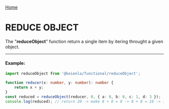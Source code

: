 [Home](./../../README.md)

# REDUCE OBJECT

The "**reduceObject**" function return a single item by itering throught a given object.

---

#### Example:

```typescript
import reduceObject from '@keienla/functional/reduceObject';

function reducer(x: number, y: number): number {
    return x + y;
}
const reduced = reduceObject(reducer, 0, { a: 8, b: 8, c: 1, d: 3 });
console.log(reduced); // return 20 -> make 8 + 0 = 8 -> 8 + 8 = 16 -> 16 + 1 = 17 -> 17 + 3 = 20
```
